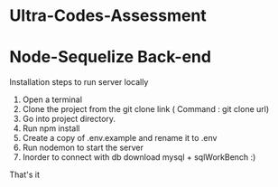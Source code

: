 # Ultra-Codes-Assessment 
# Node-Sequelize Back-end

Installation steps to run server locally

1. Open a terminal
2. Clone the project from the git clone link ( Command : git clone url)
3. Go into project directory.
4. Run npm install
5. Create a copy of .env.example and rename it to .env
6. Run nodemon to start the server
7. Inorder to connect with db download mysql + sqlWorkBench :)


That's it
